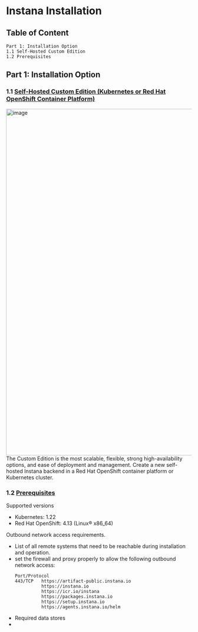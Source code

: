 # Instana Installation

## Table of Content

```
Part 1: Installation Option
1.1 Self-Hosted Custom Edition
1.2 Prerequisites

```

## Part 1: Installation Option
### 1.1 [Self-Hosted Custom Edition (Kubernetes or Red Hat OpenShift Container Platform)](https://www.ibm.com/docs/en/instana-observability/current?topic=backend-installation-options#option-2-sitedatakeywordselfkub)
<img width="937" alt="image" src="https://github.com/user-attachments/assets/e1c5a2fd-150e-4117-8884-de755f76226f">
The Custom Edition is the most scalable, flexible, strong high-availability options, and ease of deployment and management. Create a new self-hosted Instana backend in a Red Hat OpenShift container platform or Kubernetes cluster. 

### 1.2 [Prerequisites](https://www.ibm.com/docs/en/instana-observability/current?topic=backend-installing-custom-edition#prerequisites)
Supported versions
- Kubernetes:	1.22
- Red Hat OpenShift: 4.13 (Linux® x86_64)

Outbound network access requirements. 
- List of all remote systems that need to be reachable during installation and operation.
- set the firewall and proxy properly to allow the following outbound network access:
  ```
  Port/Protocol
  443/TCP   https://artifact-public.instana.io
            https://instana.io
            https://icr.io/instana
            https://packages.instana.io
            https://setup.instana.io
            https://agents.instana.io/helm
  ```
- Required data stores
- 

